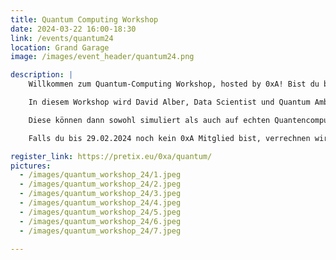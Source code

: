 ```yaml
---
title: Quantum Computing Workshop
date: 2024-03-22 16:00-18:30
link: /events/quantum24
location: Grand Garage
image: /images/event_header/quantum24.png

description: |
    Willkommen zum Quantum-Computing Workshop, hosted by 0xA! Bist du bereit, in die Welt von Quantum Computing einzutauchen und Hands-On Erfahrung mit der Technologie von morgen zu machen?

    In diesem Workshop wird David Alber, Data Scientist und Quantum Ambassador bei IBM, einen praktischen Einblick in das Programmieren von Quantencomputern geben. Begonnen wird mit einem Überblick und einer Einführung, um dann nach der Pause komplexere Konzepte und Probleme anzugehen. Verwendet wird dabei die IBM Quantum-Plattform, um Quantum-Circuits sowohl visuell mit dem Circuit Composer als auch mit Python-Code unter Verwendung des Open-Source-Frameworks Qiskit zu erstellen.

    Diese können dann sowohl simuliert als auch auf echten Quantencomputern in der IBM Cloud ausgeführt werden. Wir bitten darum, sich vorab kostenlos auf der IBM Quantum-Plattform unter https://quantum-computing.ibm.com zu registrieren, um vorort keine Zeit zu verlieren.

    Falls du bis 29.02.2024 noch kein 0xA Mitglied bist, verrechnen wir eine Teilnahmegebühr von 10€. Falls du bereits Mitglied bist, bei der Zahlungsmethode einfach "Barzahlung" auswählen, für dich ist der Workshop kostenlos. Wir freuen uns schon auf das gemeinsame Lernen!

register_link: https://pretix.eu/0xa/quantum/
pictures:
  - /images/quantum_workshop_24/1.jpeg
  - /images/quantum_workshop_24/2.jpeg
  - /images/quantum_workshop_24/3.jpeg
  - /images/quantum_workshop_24/4.jpeg
  - /images/quantum_workshop_24/5.jpeg
  - /images/quantum_workshop_24/6.jpeg
  - /images/quantum_workshop_24/7.jpeg
 
---
```

